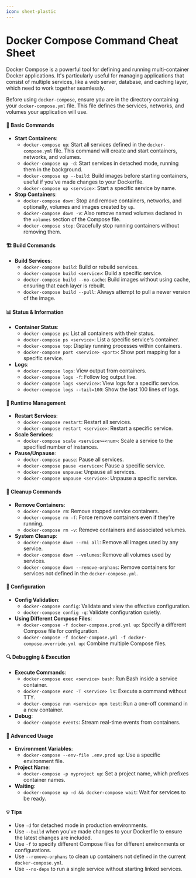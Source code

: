 ```yaml
---
icon: sheet-plastic
---
```


# Docker Compose Command Cheat Sheet

Docker Compose is a powerful tool for defining and running multi-container Docker applications. It's particularly useful for managing applications that consist of multiple services, like a web server, database, and caching layer, which need to work together seamlessly.

Before using `docker-compose`, ensure you are in the directory containing your `docker-compose.yml` file. This file defines the services, networks, and volumes your application will use.

#### 🚀 Basic Commands

* **Start Containers**:
  * `docker-compose up`: Start all services defined in the `docker-compose.yml` file. This command will create and start containers, networks, and volumes.
  * `docker-compose up -d`: Start services in detached mode, running them in the background.
  * `docker-compose up --build`: Build images before starting containers, useful if you've made changes to your Dockerfile.
  * `docker-compose up <service>`: Start a specific service by name.
* **Stop Containers**:
  * `docker-compose down`: Stop and remove containers, networks, and optionally, volumes and images created by `up`.
  * `docker-compose down -v`: Also remove named volumes declared in the `volumes` section of the Compose file.
  * `docker-compose stop`: Gracefully stop running containers without removing them.

#### 🏗️ Build Commands

* **Build Services**:
  * `docker-compose build`: Build or rebuild services.
  * `docker-compose build <service>`: Build a specific service.
  * `docker-compose build --no-cache`: Build images without using cache, ensuring that each layer is rebuilt.
  * `docker-compose build --pull`: Always attempt to pull a newer version of the image.

#### 📊 Status & Information

* **Container Status**:
  * `docker-compose ps`: List all containers with their status.
  * `docker-compose ps <service>`: List a specific service's container.
  * `docker-compose top`: Display running processes within containers.
  * `docker-compose port <service> <port>`: Show port mapping for a specific service.
* **Logs**:
  * `docker-compose logs`: View output from containers.
  * `docker-compose logs -f`: Follow log output live.
  * `docker-compose logs <service>`: View logs for a specific service.
  * `docker-compose logs --tail=100`: Show the last 100 lines of logs.

#### 🔄 Runtime Management

* **Restart Services**:
  * `docker-compose restart`: Restart all services.
  * `docker-compose restart <service>`: Restart a specific service.
* **Scale Services**:
  * `docker-compose scale <service>=<num>`: Scale a service to the specified number of instances.
* **Pause/Unpause**:
  * `docker-compose pause`: Pause all services.
  * `docker-compose pause <service>`: Pause a specific service.
  * `docker-compose unpause`: Unpause all services.
  * `docker-compose unpause <service>`: Unpause a specific service.

#### 🧹 Cleanup Commands

* **Remove Containers**:
  * `docker-compose rm`: Remove stopped service containers.
  * `docker-compose rm -f`: Force remove containers even if they're running.
  * `docker-compose rm -v`: Remove containers and associated volumes.
* **System Cleanup**:
  * `docker-compose down --rmi all`: Remove all images used by any service.
  * `docker-compose down --volumes`: Remove all volumes used by services.
  * `docker-compose down --remove-orphans`: Remove containers for services not defined in the `docker-compose.yml`.

#### 📝 Configuration

* **Config Validation**:
  * `docker-compose config`: Validate and view the effective configuration.
  * `docker-compose config -q`: Validate configuration quietly.
* **Using Different Compose Files**:
  * `docker-compose -f docker-compose.prod.yml up`: Specify a different Compose file for configuration.
  * `docker-compose -f docker-compose.yml -f docker-compose.override.yml up`: Combine multiple Compose files.

#### 🔍 Debugging & Execution

* **Execute Commands**:
  * `docker-compose exec <service> bash`: Run Bash inside a service container.
  * `docker-compose exec -T <service> ls`: Execute a command without TTY.
  * `docker-compose run <service> npm test`: Run a one-off command in a new container.
* **Debug**:
  * `docker-compose events`: Stream real-time events from containers.

#### 🌟 Advanced Usage

* **Environment Variables**:
  * `docker-compose --env-file .env.prod up`: Use a specific environment file.
* **Project Name**:
  * `docker-compose -p myproject up`: Set a project name, which prefixes container names.
* **Waiting**:
  * `docker-compose up -d && docker-compose wait`: Wait for services to be ready.

#### 💡 Tips

* Use `-d` for detached mode in production environments.
* Use `--build` when you've made changes to your Dockerfile to ensure the latest changes are included.
* Use `-f` to specify different Compose files for different environments or configurations.
* Use `--remove-orphans` to clean up containers not defined in the current `docker-compose.yml`.
* Use `--no-deps` to run a single service without starting linked services.
